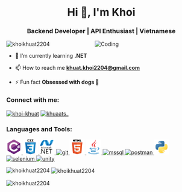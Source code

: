 <h1 align="center">Hi 👋, I'm Khoi</h1>
<h3 align="center">Backend Developer | API Enthusiast | Vietnamese</h3>
<img align="right" alt="Coding" width="269" src="https://64.media.tumblr.com/62251d152a9324087e8e94cf65b402b9/01ca1f00dbbb4419-ce/s640x960/36fa75c8380a6d70bf3a6719e4d5cc0d931621b4.gif">

<p align="left"> <img src="https://komarev.com/ghpvc/?username=khoikhuat2204&label=Profile%20views&color=0e75b6&style=flat" alt="khoikhuat2204" /> </p>


- 🌱 I’m currently learning **.NET**

- 📫 How to reach me **khuat.khoi2204@gmail.com**

- ⚡ Fun fact **Obsessed with dogs 🐩**

<h3 align="left">Connect with me:</h3>
<p align="left">
<a href="https://linkedin.com/in/khoi-khuat" target="blank"><img align="center" src="https://raw.githubusercontent.com/rahuldkjain/github-profile-readme-generator/master/src/images/icons/Social/linked-in-alt.svg" alt="khoi-khuat" height="30" width="40" /></a>
<a href="https://instagram.com/khuaats_" target="blank"><img align="center" src="https://raw.githubusercontent.com/rahuldkjain/github-profile-readme-generator/master/src/images/icons/Social/instagram.svg" alt="khuaats_" height="30" width="40" /></a>
</p>

<h3 align="left">Languages and Tools:</h3>
<p align="left"> <a href="https://www.w3schools.com/cs/" target="_blank" rel="noreferrer"> <img src="https://raw.githubusercontent.com/devicons/devicon/master/icons/csharp/csharp-original.svg" alt="csharp" width="40" height="40"/> </a> <a href="https://www.w3schools.com/css/" target="_blank" rel="noreferrer"> <img src="https://raw.githubusercontent.com/devicons/devicon/master/icons/css3/css3-original-wordmark.svg" alt="css3" width="40" height="40"/> </a> <a href="https://dotnet.microsoft.com/" target="_blank" rel="noreferrer"> <img src="https://raw.githubusercontent.com/devicons/devicon/master/icons/dot-net/dot-net-original-wordmark.svg" alt="dotnet" width="40" height="40"/> </a> <a href="https://git-scm.com/" target="_blank" rel="noreferrer"> <img src="https://www.vectorlogo.zone/logos/git-scm/git-scm-icon.svg" alt="git" width="40" height="40"/> </a> <a href="https://www.w3.org/html/" target="_blank" rel="noreferrer"> <img src="https://raw.githubusercontent.com/devicons/devicon/master/icons/html5/html5-original-wordmark.svg" alt="html5" width="40" height="40"/> </a> <a href="https://www.java.com" target="_blank" rel="noreferrer"> <img src="https://raw.githubusercontent.com/devicons/devicon/master/icons/java/java-original.svg" alt="java" width="40" height="40"/> </a> <a href="https://www.microsoft.com/en-us/sql-server" target="_blank" rel="noreferrer"> <img src="https://www.svgrepo.com/show/303229/microsoft-sql-server-logo.svg" alt="mssql" width="40" height="40"/> </a> <a href="https://postman.com" target="_blank" rel="noreferrer"> <img src="https://www.vectorlogo.zone/logos/getpostman/getpostman-icon.svg" alt="postman" width="40" height="40"/> </a> <a href="https://www.python.org" target="_blank" rel="noreferrer"> <img src="https://raw.githubusercontent.com/devicons/devicon/master/icons/python/python-original.svg" alt="python" width="40" height="40"/> </a> <a href="https://www.selenium.dev" target="_blank" rel="noreferrer"> <img src="https://raw.githubusercontent.com/detain/svg-logos/780f25886640cef088af994181646db2f6b1a3f8/svg/selenium-logo.svg" alt="selenium" width="40" height="40"/> </a> <a href="https://unity.com/" target="_blank" rel="noreferrer"> <img src="https://www.vectorlogo.zone/logos/unity3d/unity3d-icon.svg" alt="unity" width="40" height="40"/> </a> </p>

<p><img align="left" src="https://github-readme-stats.vercel.app/api/top-langs?username=khoikhuat2204&show_icons=true&locale=en&layout=compact" alt="khoikhuat2204" /></p>

<p>&nbsp;<img align="center" src="https://github-readme-stats.vercel.app/api?username=khoikhuat2204&show_icons=true&locale=en" alt="khoikhuat2204" /></p>

<p><img align="center" src="https://github-readme-streak-stats.herokuapp.com/?user=khoikhuat2204&" alt="khoikhuat2204" /></p>
